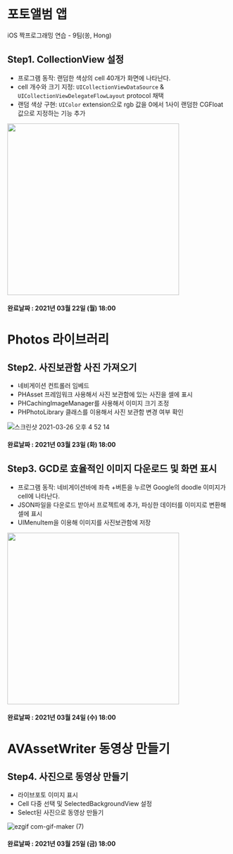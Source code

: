 # 포토앨범 앱
iOS 짝프로그래밍 연습 - 9팀(쏭, Hong)

## Step1. CollectionView 설정

* 프로그램 동작: 랜덤한 색상의 cell 40개가 화면에 나타난다.
* cell 개수와 크기 지정: `UICollectionViewDataSource` & `UICollectionViewDelegateFlowLayout` protocol 채택
* 랜덤 색상 구현: `UIColor` extension으로 rgb 값을 0에서 1사이 랜덤한 CGFloat 값으로 지정하는 기능 추가

<img src="https://user-images.githubusercontent.com/56751259/112561245-2a999680-8e18-11eb-8121-c5b9108f3b63.png" width=390>

#### 완료날짜 : 2021년 03월 22일 (월) 18:00

# Photos 라이브러리


## Step2. 사진보관함 사진 가져오기

* 네비게이션 컨트롤러 임베드
* PHAsset 프레임워크 사용해서 사진 보관함에 있는 사진을 셀에 표시
* PHCachingImageManager를 사용해서 이미지 크기 조정
* PHPhotoLibrary 클래스를 이용해서 사진 보관함 변경 여부 확인

![스크린샷 2021-03-26 오후 4 52 14](https://user-images.githubusercontent.com/73683735/112599789-b8df3e00-8e53-11eb-9090-d3f6e8b844d2.png)

#### 완료날짜 : 2021년 03월 23일 (화) 18:00

## Step3. GCD로 효율적인 이미지 다운로드 및 화면 표시

* 프로그램 동작: 네비게이션바에 좌측 +버튼을 누르면 Google의 doodle 이미지가 cell에 나타난다.
* JSON파일을 다운로드 받아서 프로젝트에 추가, 파싱한 데이터를 이미지로 변환해 셀에 표시
* UIMenuItem을 이용해 이미지를 사진보관함에 저장

<img src="https://user-images.githubusercontent.com/56751259/112612110-e6cb7f00-8e61-11eb-998d-edeece3a25c5.png" width=390>

#### 완료날짜 : 2021년 03월 24일 (수) 18:00

# AVAssetWriter 동영상 만들기

## Step4. 사진으로 동영상 만들기

* 라이브포토 이미지 표시
*  Cell 다중 선택 및 SelectedBackgroundView 설정
*  Select된 사진으로 동영상 만들기



![ezgif com-gif-maker (7)](https://user-images.githubusercontent.com/73683735/112600795-f7c1c380-8e54-11eb-91fa-f662f9c07d50.gif)

#### 완료날짜 : 2021년 03월 25일 (금) 18:00
